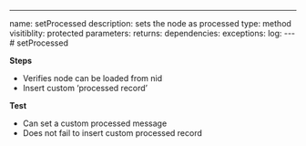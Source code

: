 ---
name: setProcessed
description: sets the node as processed
type: method
visitiblity: protected
parameters: 
returns: 
dependencies:
exceptions:
log:
--- # setProcessed

**Steps**
- Verifies node can be loaded from nid
- Insert custom ‘processed record’

**Test**
- Can set a custom processed message
- Does not fail to insert custom processed record

